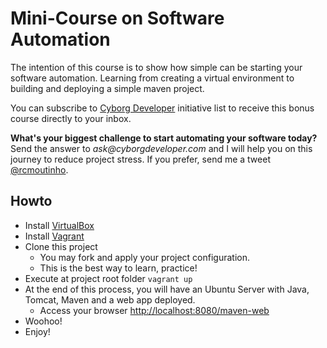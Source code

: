 # Mini-Course on Software Automation
The intention of this course is to show how simple can be starting your software automation. Learning from creating a virtual environment to building and deploying a simple maven project.

You can subscribe to [Cyborg Developer](https://cyborgdeveloper.tech/) initiative list to receive this bonus course directly to your inbox.

__What's your biggest challenge to start automating your software today?__ Send the answer to _ask@cyborgdeveloper.com_ and I will help you on this journey to reduce project stress. If you prefer, send me a tweet [@rcmoutinho](https://twitter.com/rcmoutinho).

## Howto

* Install [VirtualBox](https://www.virtualbox.org/wiki/Downloads)
* Install [Vagrant](https://www.vagrantup.com/downloads.html)
* Clone this project
  * You may fork and apply your project configuration.
  * This is the best way to learn, practice!
* Execute at project root folder `vagrant up`
* At the end of this process, you will have an Ubuntu Server with Java, Tomcat, Maven and a web app deployed.
  * Access your browser [http://localhost:8080/maven-web](http://localhost:8080/maven-web)
* Woohoo!
* Enjoy!
